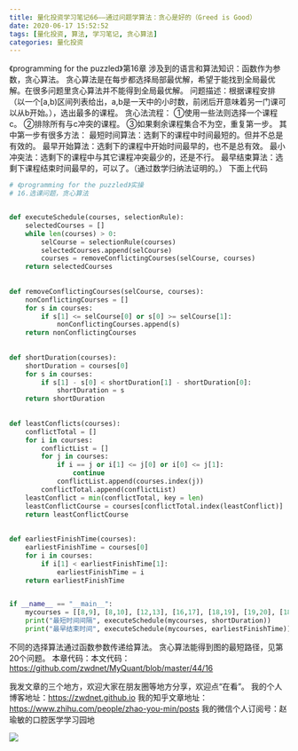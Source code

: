 ```yaml
---
title: 量化投资学习笔记66——通过问题学算法：贪心是好的（Greed is Good）
date: 2020-06-17 15:52:52
tags: [量化投资, 算法, 学习笔记, 贪心算法]
categories: 量化投资
---
```

《programming for the puzzled》第16章
涉及到的语言和算法知识：函数作为参数，贪心算法。
贪心算法是在每步都选择局部最优解，希望于能找到全局最优解。在很多问题里贪心算法并不能得到全局最优解。
问题描述：根据课程安排（以一个[a,b)区间列表给出，a,b是一天中的小时数，前闭后开意味着另一门课可以从b开始。），选出最多的课程。
贪心法流程：
①使用一些法则选择一个课程c。
②排除所有与c冲突的课程。
③如果剩余课程集合不为空，重复第一步。
其中第一步有很多方法：
最短时间算法：选剩下的课程中时间最短的。但并不总是有效的。
最早开始算法：选剩下的课程中开始时间最早的，也不是总有效。
最小冲突法：选剩下的课程中与其它课程冲突最少的，还是不行。
最早结束算法：选剩下课程结束时间最早的，可以了。（通过数学归纳法证明的。）
下面上代码
```python
# 《programming for the puzzled》实操
# 16.选课问题，贪心算法


def executeSchedule(courses, selectionRule):
    selectedCourses = []
    while len(courses) > 0:
        selCourse = selectionRule(courses)
        selectedCourses.append(selCourse)
        courses = removeConflictingCourses(selCourse, courses)
    return selectedCourses
   
   
def removeConflictingCourses(selCourse, courses):
    nonConflictingCourses = []
    for s in courses:
        if s[1] <= selCourse[0] or s[0] >= selCourse[1]:
            nonConflictingCourses.append(s)
    return nonConflictingCourses
   
   
def shortDuration(courses):
    shortDuration = courses[0]
    for s in courses:
        if s[1] - s[0] < shortDuration[1] - shortDuration[0]:
            shortDuration = s
    return shortDuration
   
   
def leastConflicts(courses):
    conflictTotal = []
    for i in courses:
        conflictList = []
        for j in courses:
            if i == j or i[1] <= j[0] or i[0] <= j[1]:
                continue
            conflictList.append(courses.index(j))
        conflictTotal.append(conflictList)
    leastConflict = min(conflictTotal, key = len)
    leastConflictCourse = courses[conflictTotal.index(leastConflict)]
    return leastConflictCourse
   
   
def earliestFinishTime(courses):
    earliestFinishTime = courses[0]
    for i in courses:
        if i[1] < earliestFinishTime[1]:
            earliestFinishTime = i
    return earliestFinishTime


if __name__ == "__main__":
    mycourses = [[8,9], [8,10], [12,13], [16,17], [18,19], [19,20], [18,20], [17,19], [13,20], [9,11], [11,12], [15,17]]
    print("最短时间间隔", executeSchedule(mycourses, shortDuration))
    print("最早结束时间", executeSchedule(mycourses, earliestFinishTime))
```
不同的选择算法通过函数参数传递给算法。
贪心算法能得到图的最短路径，见第20个问题。
本章代码：本文代码：https://github.com/zwdnet/MyQuant/blob/master/44/16


我发文章的三个地方，欢迎大家在朋友圈等地方分享，欢迎点“在看”。
我的个人博客地址：https://zwdnet.github.io
我的知乎文章地址： https://www.zhihu.com/people/zhao-you-min/posts
我的微信个人订阅号：赵瑜敏的口腔医学学习园地


![](https://zymblog-1258069789.cos.ap-chengdu.myqcloud.com/other/wx.jpg)